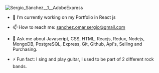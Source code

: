 
![Sergio_Sánchez__1__AdobeExpress](https://user-images.githubusercontent.com/106632813/197593231-c0c9fe4d-aa5a-4f6f-ae6e-fc4a2e9f7f45.gif)



- 🔭 I’m currently working on my Portfolio in React js

- 📫 How to reach me: sanchez.omar.sergio@gmail.com

- 💬 Ask me about Javascript, CSS, HTML, Reacjs, Redux, Nodejs, MongoDB, PostgreSQL, Express, Git, Github, Api's, Selling and Purchasing.

- ⚡ Fun fact: I sing and play guitar, I used to be part of 2 different rock bands.

<!--
**sergioomarsanchez/sergioomarsanchez** is a ✨ _special_ ✨ repository because its `README.md` (this file) appears on your GitHub profile.

Here are some ideas to get you started:


- 🌱 I’m currently learning ...
- 👯 I’m looking to collaborate on ...
- 🤔 I’m looking for help with ...
- 💬 Ask me about ...
- 📫 How to reach me: ...
- 😄 Pronouns: ...
- ⚡ Fun fact: ...
-->
